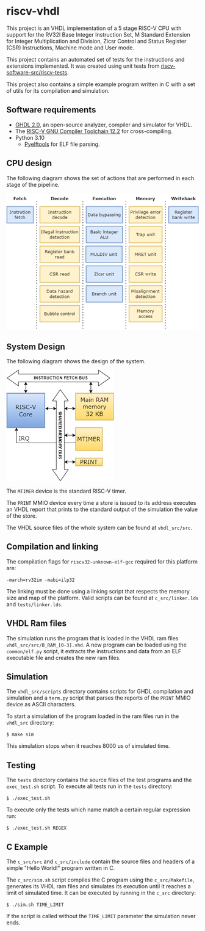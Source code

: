 # riscv-vhdl

This project is an VHDL implementation of a 5 stage RISC-V CPU with support for the RV32I Base Integer Instruction Set, M Standard Extension for Integer
Multiplication and Division, Zicsr Control and Status Register
(CSR) Instructions, Machine mode and User mode.

This project contains an automated set of tests for the instructions and extensions implemented. It was created using unit tests from [riscv-software-src/riscv-tests](https://github.com/riscv-software-src/riscv-tests). 

This project also contains a simple example program written in C with a set of utils for its compilation and simulation.

## Software requirements

- [GHDL 2.0](https://github.com/ghdl/ghdl), an open-source analyzer, compiler and simulator for VHDL.
- The [RISC-V GNU Compiler Toolchain 12.2](https://github.com/riscv-collab/riscv-gnu-toolchain) for cross-compiling.
- Python 3.10
  - [Pyelftools](https://github.com/eliben/pyelftools) for ELF file parsing.

## CPU design

The following diagram shows the set of actions that are performed in each stage of the pipeline.

![](diagrams/cpu.png)

## System Design

The following diagram shows the design of the system.

![](diagrams/cpu_system.png)

The ``MTIMER`` device is the standard RISC-V timer.

The ``PRINT`` MMIO device every time a store is issued to its address executes an VHDL report that prints to the standard output of the simulation the value of the store.

The VHDL source files of the whole system can be found at ``vhdl_src/src``.

## Compilation and linking

The compilation flags for ``riscv32-unknown-elf-gcc`` required for this platform are:

    -march=rv32im -mabi=ilp32

The linking must be done using a linking script that respects the memory size and map of the platform. Valid scripts can be found at ``c_src/linker.lds`` and ``tests/linker.lds``.

## VHDL Ram files

The simulation runs the program that is loaded in the VHDL ram files ``vhdl_src/src/B_RAM_[0-3].vhd``. A new program can be loaded using the ``common/elf.py`` script, it extracts the instructions and data from an ELF executable file and creates the new ram files.

## Simulation

The ``vhdl_src/scripts`` directory contains scripts for GHDL compilation and simulation and a ``term.py`` script that parses the reports of the ``PRINT`` MMIO device as ASCII characters.

To start a simulation of the program loaded in the ram files run in the ``vhdl_src`` directory:

    $ make sim

This simulation stops when it reaches 8000 us of simulated time. 

## Testing

The ``tests`` directory contains the source files of the test programs and the ``exec_test.sh`` script. To execute all tests run in the ``tests`` directory:

    $ ./exec_test.sh

To execute only the tests which name match a certain regular expression run:

    $ ./exec_test.sh REGEX

## C Example

The ``c_src/src`` and ``c_src/include`` contain the source files and headers of a simple "Hello World!" program written in C. 

The ``c_src/sim.sh`` script compiles the C program using the ``c_src/Makefile``, generates its VHDL ram files and simulates its execution until it reaches a limit of simulated time. It can be executed by running in the ``c_src`` directory:

    $ ./sim.sh TIME_LIMIT

If the script is called without the ``TIME_LIMIT`` parameter the simulation never ends.
